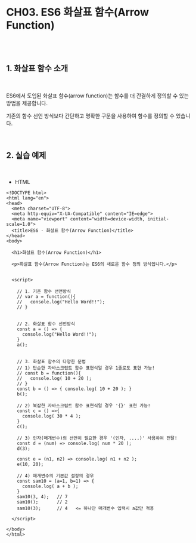 
# CH03. ES6 화살표 함수(Arrow Function)

<br>
<br>

## 1. 화살표 함수 소개

<br>

ES6에서 도입된 화살표 함수(arrow function)는 함수를 더 간결하게 정의할 수 있는 방법을 제공합니다. 

기존의 함수 선언 방식보다 간단하고 명확한 구문을 사용하여 함수를 정의할 수 있습니다. 

<br> 

## 2. 실습 예제

<br>

- HTML

```
<!DOCTYPE html>
<html lang="en">
<head>
  <meta charset="UTF-8">
  <meta http-equiv="X-UA-Compatible" content="IE=edge">
  <meta name="viewport" content="width=device-width, initial-scale=1.0">
  <title>ES6 - 화살표 함수(Arrow Function)</title>
</head>
<body>
  
  <h1>화살표 함수(Arrow Function)</h1>

  <p>화살표 함수(Arrow Function)는 ES6의 새로운 함수 정의 방식입니다.</p>


  <script>

    // 1. 기존 함수 선언방식
    // var a = function(){
    //   console.log("Hello Word!!");
    // }


    // 2. 화살표 함수 선언방식
    const a = () => {
      console.log("Hello Word!!");
    }
    a();


    // 3. 화살표 함수의 다양한 문법
    // 1) 단순한 자바스크립트 함수 표현식일 경우 1줄로도 표현 가능! 
    // const b = function(){
    //   console.log( 10 + 20 );
    // }
    const b = () => { console.log( 10 + 20 ); }
    b();
      
    // 2) 복잡한 자바스크립트 함수 표현식일 경우 '{}' 표현 가능! 
    const c = () =>{
      console.log( 30 * 4 );
    }
    c();

    // 3) 인자(매개변수)의 선언이 필요한 경우 '(인자, ....)' 사용하여 전달! 
    const d = (num) => console.log( num * 20 );
    d(3);
    
    const e = (n1, n2) => console.log( n1 + n2 );
    e(10, 20);

    // 4) 매개변수의 기본값 설정의 경우
    const sam10 = (a=1, b=1) => {
      console.log( a + b );
    }    
    sam10(3, 4);   // 7
    sam10();       // 2
    sam10(3);      // 4   <= 하나만 매개변수 입력시 a값만 적용

  </script>

</body>
</html>
```